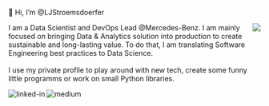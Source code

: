 

👋 Hi, I’m @LJStroemsdoerfer

<img align="right" src="https://github-readme-stats.vercel.app/api/top-langs/?username=LJStroemsdoerfer&layout=compact&card_width=250&langs_count=6&theme=vue-dark">

<p> 
    I am a Data Scientist and DevOps Lead @Mercedes-Benz. I am mainly focused on bringing Data & Analytics solution into production to create sustainable and long-lasting value. To do that, I am translating Software Engineering best practices to Data Science.<br>
    <br>
    I use my private profile to play around with new tech, create some funny little programms or work on small Python libraries.
</p>

[<img align="left" alt="linked-in" src="https://img.shields.io/badge/linkedin-%230077B5.svg?&style=for-the-badge&logo=linkedin&logoColor=white" />](https://www.linkedin.com/in/lukas-jan-stroemsdoerfer-a0a631160/)
[<img align="left" alt="medium" src="https://img.shields.io/badge/medium-%2312100E.svg?&style=for-the-badge&logo=medium&logoColor=white" />](https://medium.com/@ljstroemsdoerfer)
<br>
<br>